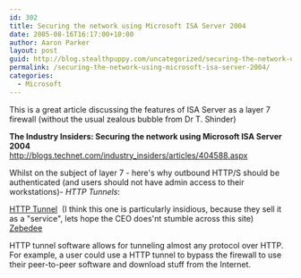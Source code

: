 ```yaml
---
id: 302
title: Securing the network using Microsoft ISA Server 2004
date: 2005-08-16T16:17:00+10:00
author: Aaron Parker
layout: post
guid: http://blog.stealthpuppy.com/uncategorized/securing-the-network-using-microsoft-isa-server-2004
permalink: /securing-the-network-using-microsoft-isa-server-2004/
categories:
  - Microsoft
---
```

This is a great article discussing the features of ISA Server as a layer 7 firewall (without the usual zealous bubble from Dr T. Shinder)

**The Industry Insiders: Securing the network using Microsoft ISA Server 2004**  
<http://blogs.technet.com/industry_insiders/articles/404588.aspx>

Whilst on the subject of layer 7 - here's why outbound HTTP/S should be authenticated (and users should not have admin access to their workstations)- _HTTP Tunnels_:

[HTTP Tunnel](http://www.http-tunnel.com/)  (I think this one is particularly insidious, because they sell it as a "service", lets hope the CEO does'nt stumble across this site)  
[Zebedee](http://www.winton.org.uk/zebedee/)

HTTP tunnel software allows for tunneling almost any protocol over HTTP. For example, a user could use a HTTP tunnel to bypass the firewall to use their peer-to-peer software and download stuff from the Internet.

